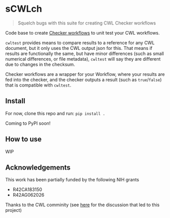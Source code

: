 # sCWLch
> Squelch bugs with this suite for creating CWL Checker workflows


Code base to create [Checker workflows](https://docs.dockstore.org/en/develop/advanced-topics/checker-workflows.html) to unit test your CWL workflows.

`cwltest` provides means to compare results to a reference for any CWL document, but it only uses the CWL output json for this. That means if results are functionally the same, but have minor differences (such as small numerical differences, or file metadata), `cwltest` will say they are different due to changes in the checksum.

Checker workflows are a wrapper for your Workflow, where your results are fed into the checker, and the checker outputs a result (such as `true`/`false`) that is compatible with `cwltest`.

## Install

For now, clone this repo and run:
`pip install .`

Coming to PyPI soon!

## How to use

WIP

## Acknowledgements

This work has been partially funded by the following NIH grants
  - R42CA183150
  - R42AG062026

Thanks to the CWL comminity (see [here](https://gitter.im/common-workflow-language/common-workflow-language?at=5ea0d848f6a6e539796ddecd) for the discussion that led to this project)

